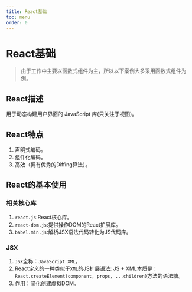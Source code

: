 ```yaml
---
title: React基础
toc: menu
order: 0
---
```

# React基础

>由于工作中主要以函数式组件为主，所以以下案例大多采用函数式组件为例。

## React描述

用于动态构建用户界面的 JavaScript 库(只关注于视图)。

## React特点

1. 声明式编码。
2. 组件化编码。
3. 高效（拥有优秀的Diffing算法）。

## React的基本使用

### 相关核心库

1. `react.js`:React核心库。
2. `react-dom.js`:提供操作DOM的React扩展库。
3. `babel.min.js`:解析JSX语法代码转化为JS代码库。



### JSX

1. `JSX`全称：`JavaScript XML`。
2. React定义的一种类似于`XML`的JS扩展语法: JS + XML本质是：`React.createElement(component, props, ...children)`方法的语法糖。
3. 作用：简化创建虚拟DOM。
